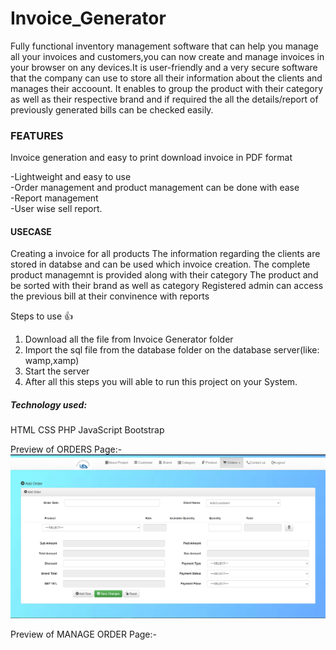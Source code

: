 # Invoice_Generator


Fully functional inventory management software that can help you manage all your invoices and customers,you can now create and manage invoices in your browser on any devices.It is user-friendly and a very secure software that the company can use to store all their information about the clients and manages their accoount. It enables to group the product with their category as well as their respective brand and if required the all the details/report of previously generated bills can be checked easily.

### FEATURES


Invoice generation and easy to print download invoice in PDF format


-Lightweight and easy to use    
-Order management and product management can be done with ease    
-Report management    
-User wise sell report.

#### USECASE

Creating a invoice for all products The information regarding the clients are stored in databse and can be used which invoice creation. The complete product managemnt is provided along with their category The product and be sorted with their brand as well as category Registered admin can access the previous bill at their convinence with reports

Steps to use 👍
1. Download all the file from Invoice Generator folder
2. Import the sql file from the database folder on the database server(like: wamp,xamp)
3. Start the server 
4. After all this steps you will able to run this project on your System.

##### Technology used:

HTML 
CSS 
PHP 
JavaScript
Bootstrap 


Preview of ORDERS Page:- 
![alt text](https://github.com/Varuneshag/Invoice_Generator/blob/f485e943c7256bb27eb1b38caae3b5296f48f1cb/Order%20page.png)


Preview of MANAGE ORDER Page:- 

